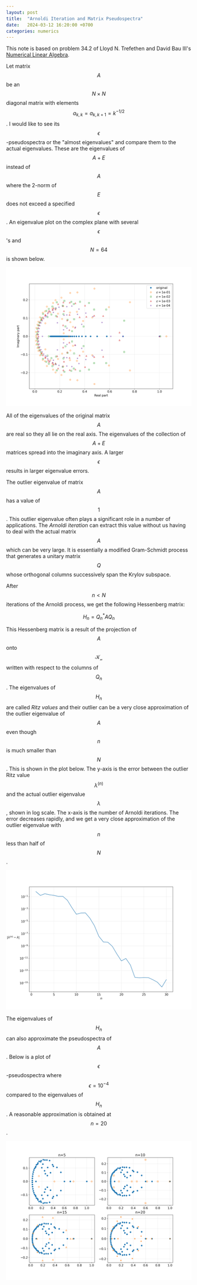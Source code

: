 ```yaml
---
layout: post
title:  "Arnoldi Iteration and Matrix Pseudospectra"
date:   2024-03-12 16:20:00 +0700
categories: numerics
---
```


This note is based on problem 34.2 of Lloyd N. Trefethen and David Bau III's [Numerical Linear Algebra](https://www.amazon.com/Numerical-Linear-Algebra-Lloyd-Trefethen/dp/0898713617).

Let matrix $$A$$ be an $$N \times N$$ diagonal matrix with elements $$a_{k,k} = a_{k,k+1} = k^{-1/2}$$. I would like to see its $$\epsilon$$-pseudospectra or the "almost eigenvalues" and compare them to the actual eigenvalues. These are the eigenvalues of $$A+E$$ instead of $$A$$ where the 2-norm of $$E$$ does not exceed a specified $$\epsilon$$. An eigenvalue plot on the complex plane with several $$\epsilon$$'s and $$N=64$$ is shown below.

![](/images/arnoldi-iteration/pseudospectra.png)

All of the eigenvalues of the original matrix $$A$$ are real so they all lie on the real axis. The eigenvalues of the collection of $$A+E$$ matrices spread into the imaginary axis. A larger $$\epsilon$$ results in larger eigenvalue errors.

The outlier eigenvalue of matrix $$A$$ has a value of $$1$$. This outlier eigenvalue often plays a significant role in a number of applications. The *Arnoldi iteration* can extract this value without us having to deal with the actual matrix $$A$$ which can be very large. It is essentially a modified Gram-Schmidt process that generates a unitary matrix $$Q$$ whose orthogonal columns successively span the Krylov subspace.

After $$n<N$$ iterations of the Arnoldi process, we get the following Hessenberg matrix:

$$
H_n = Q^*_nAQ_n
$$

This Hessenberg matrix is a result of the projection of $$A$$ onto $$\mathcal{K_n}$$ written with respect to the columns of $$Q_n$$. The eigenvalues of $$H_n$$ are called *Ritz values* and their outlier can be a very close approximation of the outlier eigenvalue of $$A$$ even though $$n$$ is much smaller than $$N$$. This is shown in the plot below. The y-axis is the error between the outlier Ritz value $$\lambda^{(n)}$$ and the actual outlier eigenvalue $$\lambda$$, shown in log scale. The x-axis is the number of Arnoldi iterations. The error decreases rapidly, and we get a very close approximation of the outlier eigenvalue with $$n$$ less than half of $$N$$.

![](/images/arnoldi-iteration/ritz.png)

The eigenvalues of $$H_n$$ can also approximate the pseudospectra of $$A$$. Below is a plot of $$\epsilon$$-pseudospectra where $$\epsilon = 10^{-4}$$ compared to the eigenvalues of $$H_n$$. A reasonable approximation is obtained at $$n=20$$.

![](/images/arnoldi-iteration/Hn_pseudo.png)
